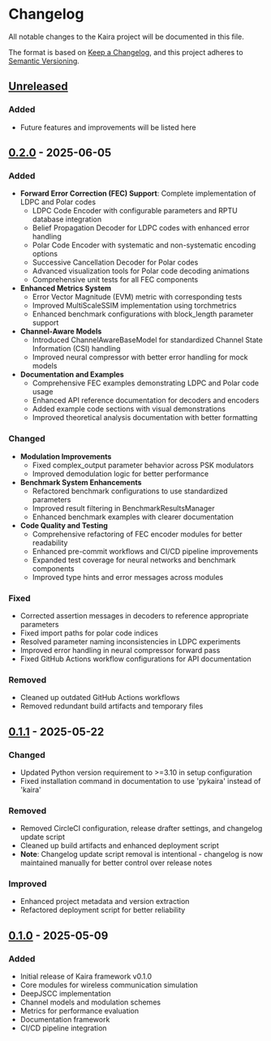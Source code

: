 # Changelog

All notable changes to the Kaira project will be documented in this file.

The format is based on [Keep a Changelog](https://keepachangelog.com/en/1.0.0/),
and this project adheres to [Semantic Versioning](https://semver.org/spec/v2.0.0.html).

## [Unreleased]

### Added

- Future features and improvements will be listed here

## [0.2.0] - 2025-06-05

### Added

- **Forward Error Correction (FEC) Support**: Complete implementation of LDPC and Polar codes
  - LDPC Code Encoder with configurable parameters and RPTU database integration
  - Belief Propagation Decoder for LDPC codes with enhanced error handling
  - Polar Code Encoder with systematic and non-systematic encoding options
  - Successive Cancellation Decoder for Polar codes
  - Advanced visualization tools for Polar code decoding animations
  - Comprehensive unit tests for all FEC components
- **Enhanced Metrics System**
  - Error Vector Magnitude (EVM) metric with corresponding tests
  - Improved MultiScaleSSIM implementation using torchmetrics
  - Enhanced benchmark configurations with block_length parameter support
- **Channel-Aware Models**
  - Introduced ChannelAwareBaseModel for standardized Channel State Information (CSI) handling
  - Improved neural compressor with better error handling for mock models
- **Documentation and Examples**
  - Comprehensive FEC examples demonstrating LDPC and Polar code usage
  - Enhanced API reference documentation for decoders and encoders
  - Added example code sections with visual demonstrations
  - Improved theoretical analysis documentation with better formatting

### Changed

- **Modulation Improvements**
  - Fixed complex_output parameter behavior across PSK modulators
  - Improved demodulation logic for better performance
- **Benchmark System Enhancements**
  - Refactored benchmark configurations to use standardized parameters
  - Improved result filtering in BenchmarkResultsManager
  - Enhanced benchmark examples with clearer documentation
- **Code Quality and Testing**
  - Comprehensive refactoring of FEC encoder modules for better readability
  - Enhanced pre-commit workflows and CI/CD pipeline improvements
  - Expanded test coverage for neural networks and benchmark components
  - Improved type hints and error messages across modules

### Fixed

- Corrected assertion messages in decoders to reference appropriate parameters
- Fixed import paths for polar code indices
- Resolved parameter naming inconsistencies in LDPC experiments
- Improved error handling in neural compressor forward pass
- Fixed GitHub Actions workflow configurations for API documentation

### Removed

- Cleaned up outdated GitHub Actions workflows
- Removed redundant build artifacts and temporary files

## [0.1.1] - 2025-05-22

### Changed

- Updated Python version requirement to >=3.10 in setup configuration
- Fixed installation command in documentation to use 'pykaira' instead of 'kaira'

### Removed

- Removed CircleCI configuration, release drafter settings, and changelog update script
- Cleaned up build artifacts and enhanced deployment script
- **Note**: Changelog update script removal is intentional - changelog is now maintained manually for better control over release notes

### Improved

- Enhanced project metadata and version extraction
- Refactored deployment script for better reliability

## [0.1.0] - 2025-05-09

### Added

- Initial release of Kaira framework v0.1.0
- Core modules for wireless communication simulation
- DeepJSCC implementation
- Channel models and modulation schemes
- Metrics for performance evaluation
- Documentation framework
- CI/CD pipeline integration

[0.1.0]: https://github.com/ipc-lab/kaira/releases/tag/v0.1.0
[0.1.1]: https://github.com/ipc-lab/kaira/releases/tag/v0.1.1
[0.2.0]: https://github.com/ipc-lab/kaira/releases/tag/v0.2.0
[unreleased]: https://github.com/ipc-lab/kaira/compare/v0.2.0...HEAD
